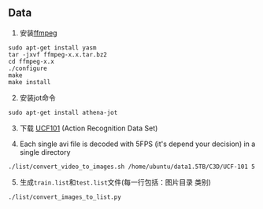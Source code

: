 ## Data


1. 安装[ffmpeg](http://www.ffmpeg.org/download.html)
```
sudo apt-get install yasm
tar -jxvf ffmpeg-x.x.tar.bz2
cd ffmpeg-x.x
./configure
make
make install
```


2. 安装jot命令

```
sudo apt-get install athena-jot
```


3. 下载 [UCF101](http://crcv.ucf.edu/data/UCF101.php) (Action Recognition Data Set)


4. Each single avi file is decoded with 5FPS (it's depend your decision) in a single directory
```
./list/convert_video_to_images.sh /home/ubuntu/data1.5TB/C3D/UCF-101 5
```


5. 生成`train.list`和`test.list`文件(每一行包括：图片目录 类别) 
 
```
./list/convert_images_to_list.py
```
